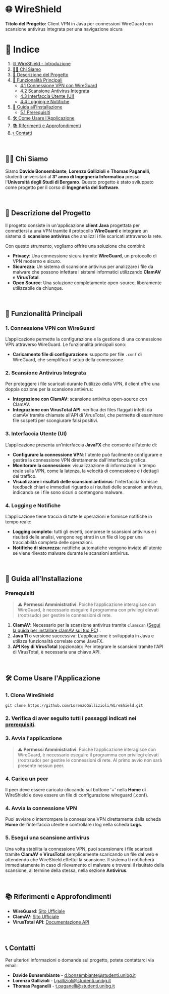 # 🌐 WireShield

**Titolo del Progetto:** Client VPN in Java per connessioni WireGuard con scansione antivirus integrata per una navigazione sicura


# 📖 Indice

1. [🌐 WireShield - Introduzione](#-wireshield---introduzione)  
2. [🧑‍💻 Chi Siamo](#-chi-siamo)  
3. [📝 Descrizione del Progetto](#-descrizione-del-progetto)  
4. [🔑 Funzionalità Principali](#-funzionalità-principali)  
   - [4.1 Connessione VPN con WireGuard](#1-connessione-vpn-con-wireguard)  
   - [4.2 Scansione Antivirus Integrata](#2-scansione-antivirus-integrata)  
   - [4.3 Interfaccia Utente (UI)](#3-interfaccia-utente-ui)  
   - [4.4 Logging e Notifiche](#4-logging-e-notifiche)  
5. [🚀 Guida all'Installazione](#-guida-allinstallazione)  
   - [5.1 Prerequisiti](#prerequisiti)  
6. [🛠️ Come Usare l'Applicazione](#%EF%B8%8F-come-usare-lapplicazione)  
7. [📚 Riferimenti e Approfondimenti](#-riferimenti-e-approfondimenti)  
8. [📞 Contatti](#-contatti)

&nbsp;
## 🧑‍💻 Chi Siamo

Siamo **Davide Bonsembiante**, **Lorenzo Gallizioli** e **Thomas Paganelli**, studenti universitari al **3° anno di Ingegneria Informatica** presso l'**Università degli Studi di Bergamo**. Questo progetto è stato sviluppato come progetto per il corso di **Ingegneria del Software**.


&nbsp;
## 📝 Descrizione del Progetto

Il progetto consiste in un'applicazione **client Java** progettata per connettersi a una VPN tramite il protocollo **WireGuard** e integrare un sistema di **scansione antivirus** che analizzi i file scaricati attraverso la rete. 

Con questo strumento, vogliamo offrire una soluzione che combini:

- **Privacy**: Una connessione sicura tramite **WireGuard**, un protocollo di VPN moderno e sicuro.
- **Sicurezza**: Un sistema di scansione antivirus per analizzare i file da malware che possono infettare i sistemi informatici utilizzando **ClamAV** e **VirusTotal**.
- **Open Source**: Una soluzione completamente open-source, liberamente utilizzabile da chiunque.

&nbsp;
## 🔑 Funzionalità Principali

### 1. Connessione VPN con WireGuard
L’applicazione permette la configurazione e la gestione di una connessione VPN attraverso WireGuard. Le funzionalità principali sono:
 <!--  - **Configurazione con chiavi**: l'utente può configurare la connessione tramite chiavi pubbliche e private. -->
   - **Caricamento file di configurazione**: supporto per file `.conf` di WireGuard, che semplifica il setup della connessione.

### 2. Scansione Antivirus Integrata
Per proteggere i file scaricati durante l’utilizzo della VPN, il client offre una doppia opzione per la scansione antivirus:
   - **Integrazione con ClamAV**: scansione antivirus open-source con ClamAV.
   - **Integrazione con VirusTotal API**: verifica dei files flaggati infetti da clamAV tramite chiamate all’API di VirusTotal, che permette di esaminare file sospetti per scongiurare falsi positivi.

### 3. Interfaccia Utente (UI)
L’applicazione presenta un’interfaccia **JavaFX** che consente all’utente di:
   - **Configurare la connessione VPN**: l'utente può facilmente configurare e gestire la connessione VPN direttamente dall'interfaccia grafica.
   - **Monitorare la connessione**: visualizzazione di informazioni in tempo reale sulla VPN, come la latenza, la velocità di connessione e i dettagli del traffico.
   - **Visualizzare i risultati delle scansioni antivirus**: l'interfaccia fornisce feedback chiari e immediati riguardo ai risultati delle scansioni antivirus, indicando se i file sono sicuri o contengono malware.

### 4. Logging e Notifiche
L’applicazione tiene traccia di tutte le operazioni e fornisce notifiche in tempo reale:
   - **Logging completo**: tutti gli eventi, comprese le scansioni antivirus e i risultati delle analisi, vengono registrati in un file di log per una tracciabilità completa delle operazioni.
   - **Notifiche di sicurezza**: notifiche automatiche vengono inviate all'utente se viene rilevato malware durante le scansioni antivirus.

&nbsp;
## 🚀 Guida all'Installazione

### Prerequisiti

> ⚠️ **Permessi Amministrativi**: Poiché l’applicazione interagisce con WireGuard, è necessario eseguire il programma con privilegi elevati (root/sudo) per gestire le connessioni di rete.

1. **ClamAV**: Necessario per la scansione antivirus tramite `clamscan` ([Segui la guida per installare clamAV sul tuo PC](https://github.com/LorenzoGallizioli/WireShield/blob/7e6f6c54f63fd79cc4b99bfd91c4ab223ffa6286/wireshield/bin/ClamAV.md))
.
2. **Java 11** o versione successiva: L’applicazione è sviluppata in Java e utilizza funzionalità correlate come JavaFX.
3. **API Key di VirusTotal** (opzionale): Per integrare le scansioni tramite l'API di VirusTotal, è necessaria una chiave API.

&nbsp;
## 🛠️ Come Usare l'Applicazione

### 1. Clona WireShield
`git clone https://github.com/LorenzoGallizioli/WireShield.git`

### 2. Verifica di aver seguito tutti i passaggi indicati nei [prerequisiti](#prerequisiti).

### 3. Avvia l'applicazione
> ⚠️ **Permessi Amministrativi**: Poiché l’applicazione interagisce con WireGuard, è necessario eseguire il programma con privilegi elevati (root/sudo) per gestire le connessioni di rete.
Al primo avvio non sarà presente nessun peer.

### 4. Carica un peer
Il peer deve essere caricato cliccando sul bottone '+' nella **Home** di WireShield e deve essere un file di configurazione wireguard (.conf).

### 4. Avvia la connessione VPN
Puoi avviare o interrompere la connessione VPN direttamente dalla scheda **Home** dell'interfaccia utente e controllare i log nella scheda **Logs**.

### 5. Esegui una scansione antivirus
Una volta stabilita la connessione VPN, puoi scansionare i file scaricati tramite **ClamAV** e **VirusTotal** semplicemente scaricando un file dal web e attendendo che WireShield effettui la scansione. Il sistema ti notificherà immediatamente in caso di rilevamento di malware e troverai il risultato della scansione, al termine della stessa, nella sezione **Antivirus**.

&nbsp;
## 📚 Riferimenti e Approfondimenti

- **WireGuard**: [Sito Ufficiale](https://www.wireguard.com/)
- **ClamAV**: [Sito Ufficiale](https://www.clamav.net/)
- **VirusTotal API**: [Documentazione API](https://developers.virustotal.com/)

&nbsp;
## 📞 Contatti

Per ulteriori informazioni o domande sul progetto, potete contattarci via email:

- **Davide Bonsembiante** - [d.bonsembiante@studenti.unibg.it](mailto:d.bonsembiante@studenti.unibg.it])
- **Lorenzo Gallizioli** - [l.gallizioli@studenti.unibg.it](mailto:l.gallizioli@studenti.unibg.it)
- **Thomas Paganelli** - [t.paganelli@studenti.unibg.it](mailto:t.paganelli@studenti.unibg.it)
